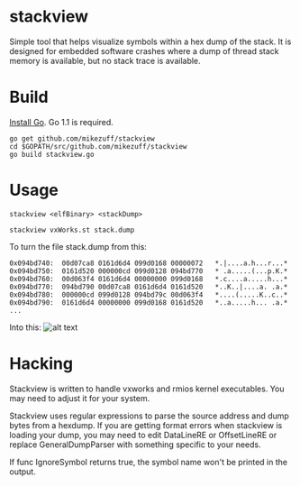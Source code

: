 stackview
=========

Simple tool that helps visualize symbols within a hex dump of the stack. It is
designed for embedded software crashes where a dump of thread stack memory is available, 
but no stack trace is available.


Build
=====

[Install Go](http://golang.org/doc/install). Go 1.1 is required.


    go get github.com/mikezuff/stackview
    cd $GOPATH/src/github.com/mikezuff/stackview
    go build stackview.go

Usage
=====

 `stackview <elfBinary> <stackDump>`

 `stackview vxWorks.st stack.dump`

To turn the file stack.dump from this:

    0x094bd740:  00d07ca8 0161d6d4 099d0168 00000072   *.|....a.h...r...*
    0x094bd750:  0161d520 000000cd 099d0128 094bd770   * .a.....(...p.K.*
    0x094bd760:  00d063f4 0161d6d4 00000000 099d0168   *.c....a.....h...*
    0x094bd770:  094bd790 00d07ca8 0161d6d4 0161d520   *..K..|....a. .a.*
    0x094bd780:  000000cd 099d0128 094bd79c 00d063f4   *....(.....K..c..*
    0x094bd790:  0161d6d4 00000000 099d0168 0161d520   *..a.....h... .a.*
    ...

Into this:
![alt text](https://raw.github.com/mikezuff/stackview/master/screenshot.png "Screenshot")

Hacking
=======

Stackview is written to handle vxworks and rmios kernel executables. You may need 
to adjust it for your system. 

Stackview uses regular expressions to parse the source address and dump bytes from a hexdump.
If you are getting format errors when stackview is loading your dump, you may need to
edit DataLineRE or OffsetLineRE or replace GeneralDumpParser with something specific
to your needs.

If func IgnoreSymbol returns true, the symbol name won't be printed in the output.
